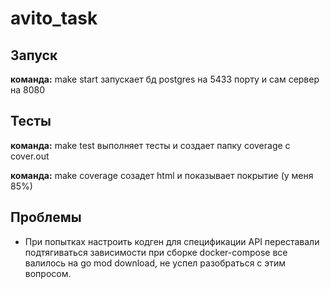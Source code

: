 # avito_task

## Запуск 

**команда:** make start
запускает бд postgres на 5433 порту и сам сервер на 8080

## Тесты

**команда:** make test
выполняет тесты и создает папку coverage с cover.out

**команда:** make coverage 
созадет html и показывает покрытие (у меня 85%)

## Проблемы

+ При попытках настроить кодген для спецификации API переставали подтягиваться зависимости при сборке docker-compose
все валилось на go mod download, не успел разобраться с этим вопросом.